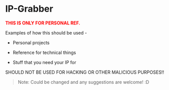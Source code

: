 # IP-Grabber
<font color="red"> <p> <b> THIS IS ONLY FOR PERSONAL REF. </b> </p> </font>

Examples of how this should be used - 

- Personal projects

- Reference for technical things

- Stuff that you need your IP for

SHOULD NOT BE USED FOR HACKING OR OTHER MALICIOUS PURPOSES!!

> Note: Could be changed and any suggestions are welcome! :D

